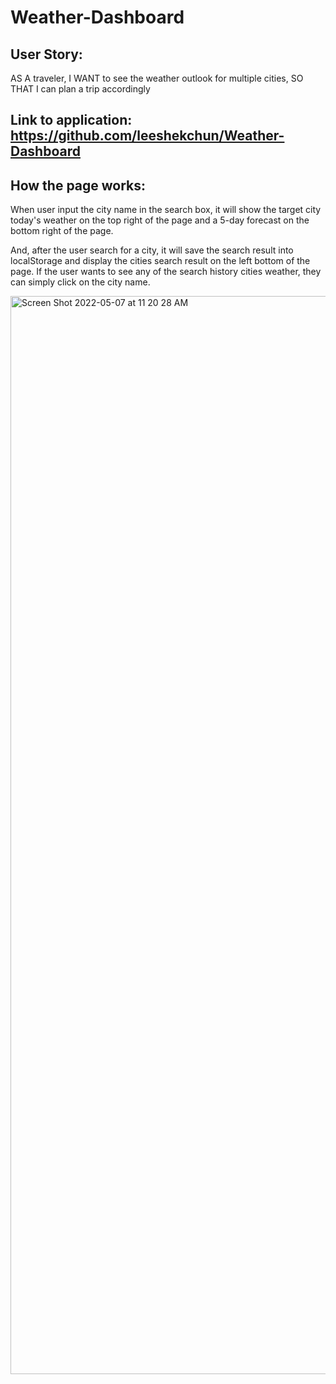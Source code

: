 # Weather-Dashboard


## User Story: 
AS A traveler, I WANT to see the weather outlook for multiple cities, SO THAT I can plan a trip accordingly

## Link to application: https://github.com/leeshekchun/Weather-Dashboard

## How the page works: 
When user input the city name in the search box, it will show the target city today's weather on the top right of the page and a 5-day forecast on the bottom right of the page.

And, after the user search for a city, it will save the search result into localStorage and display the cities search result on the left bottom of the page. If the user wants to see any of the search history cities weather, they can simply click on the city name.

<img width="1725" alt="Screen Shot 2022-05-07 at 11 20 28 AM" src="https://user-images.githubusercontent.com/99776016/167265041-a9d96a71-3465-46ce-b389-284403b839a0.png">
